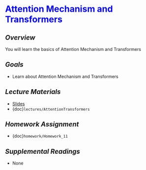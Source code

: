 # <span style="color: blue;"><b>Attention Mechanism and Transformers</b></span>

## *Overview*
You will learn the basics of Attention Mechanism and Transformers

## *Goals*
* Learn about Attention Mechanism and Transformers

## *Lecture Materials*
* [Slides](https://docs.google.com/presentation/d/1ydzY7IEYzALTR6ez5gvwwKDduf_7wUtZddq0SUSuvI0/edit?usp=sharing)
* {doc}`lectures/AttentionTransformers`

## *Homework Assignment*
* {doc}`homework/Homework_11`

## *Supplemental Readings*
* None
